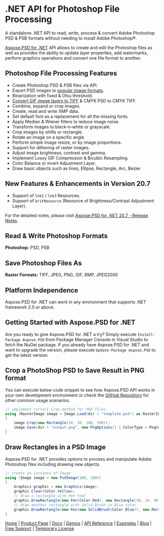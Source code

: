 # .NET API for Photoshop File Processing

A standalone .NET API to read, write, process & convert Adobe Photoshop PSD & PSB formats without needing to install Adobe Photoshop®.

[Aspose.PSD for .NET](https://products.aspose.com/psd/net) API allows to create and edit the Photoshop files as well as provides the ability to update layer properties, add watermarks, perform graphics operations and convert one file format to another.

## Photoshop File Processing Features

- Create Photoshop PSD & PSB files via API.
- Export PSD images to [popular image formats](https://docs.aspose.com/psd/net/supported-file-formats/).
- Binarization with fixed & Otsu threshold.
- [Convert GIF image layers to TIFF](https://docs.aspose.com/psd/net/converting-images/) & CMYK PSD to CMYK TIFF.
- Combine, expand or crop images.
- Create, read and write XMP data.
- Set default font as a replacement for all the missing fonts.
- Apply Median & Wiener filters to reduce image noise.
- Transform images to black-n-white or grayscale.
- Crop images by shifts or rectangle.
- Rotate an image on a specific angle
- Perform simple image resize, or by image proportions.
- Support for dithering of raster images.
- Adjust image brightness, contrast and gamma.
- Implement Lossy GIF Compression & Bicubic Resampling.
- Color Balance or invert Adjustment Layer.
- Draw basic objects such as lines, Ellipse, Rectangle, Arc, Bezier

## New Features & Enhancements in Version 20.7

- Support of `lnk2` / `lnk3` Resources.
- Support of `britResource` (Resource of Brightness/Contrast Adjustment Layer).

For the detailed notes, please visit [Aspose.PSD for .NET 20.7 - Release Notes](https://docs.aspose.com/psd/net/aspose-psd-for-net-20-7-release-notes/).

## Read & Write Photoshop Formats

**Photoshop:** PSD, PSB

## Save Photoshop Files As

**Raster Formats:** TIFF, JPEG, PNG, GIF, BMP, JPEG2000

## Platform Independence

Aspose.PSD for .NET can work in any environment that supports .NET framework 2.0 or above.

## Getting Started with Aspose.PSD for .NET

Are you ready to give Aspose.PSD for .NET a try? Simply execute `Install-Package Aspose.PSD` from Package Manager Console in Visual Studio to fetch the NuGet package. If you already have Aspose.PSD for .NET and want to upgrade the version, please execute `Update-Package Aspose.PSD` to get the latest version.

## Crop a PhotoShop PSD to Save Result in PNG format

You can execute below code snippet to see how Aspose.PSD API works in your own development environment or check the [GitHub Repository](https://github.com/aspose-psd/Aspose.PSD-for-.NET) for other common usage scenarios. 

```csharp
// implement correct Crop method for PSD files.
using (RasterImage image = Image.Load(dir + "template.psd") as RasterImage)
{
    image.Crop(new Rectangle(10, 30, 100, 100));
    image.Save(dir + "output.png", new PngOptions() { ColorType = PngColorType.TruecolorWithAlpha });
}
```

## Draw Rectangles in a PSD Image

Aspose.PSD for .NET provides options to process and manipulate Adobe Photoshop files including drawing new objects.

```csharp
// create an instance of Image
using (Image image = new PsdImage(100, 100))
{
    Graphics graphic = new Graphics(image);
    graphic.Clear(Color.Yellow);
    // draw a rectangle with Pen tool
    graphic.DrawRectangle(new Pen(Color.Red), new Rectangle(30, 10, 40, 80));
    // draw another rectangle with Solid Brush in Blue color
    graphic.DrawRectangle(new Pen(new SolidBrush(Color.Blue)), new Rectangle(10, 30, 80, 40));
}
```

[Home](https://www.aspose.com/) | [Product Page](https://products.aspose.com/psd/net) | [Docs](https://docs.aspose.com/psd/net/) | [Demos](https://products.aspose.app/psd/family) | [API Reference](https://apireference.aspose.com/psd/net) | [Examples](https://github.com/aspose-psd/Aspose.PSD-for-.NET) | [Blog](https://blog.aspose.com/category/psd/) | [Free Support](https://forum.aspose.com/c/psd) | [Temporary License](https://purchase.aspose.com/temporary-license)
